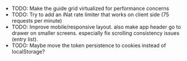 - TODO: Make the guide grid virtualized for performance concerns
- TODO: Try to add an iNat rate limiter that works on client side (75 requests per minute)
- TODO: Improve mobile/responsive layout. also make app header go to drawer on smaller screens. especially fix scrolling consistency issues (entry list).
- TODO: Maybe move the token persistence to cookies instead of localStorage?